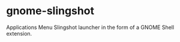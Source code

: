 gnome-slingshot
==================

Applications Menu Slingshot launcher in the form of a GNOME Shell extension.
